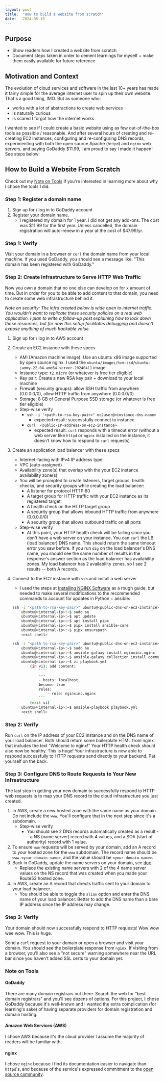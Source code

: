 ```yaml
---
layout: post
title:  "How to build a website from scratch"
date:   2024-05-10
---
```


## Purpose

- Show readers how I created a website from scratch
- Document steps taken in order to cement learnings for myself + make them easily available for future reference

## Motivation and Context

The evolution of cloud services and software in the last 10+ years has made it fairly simple for the average internet user to spin up their own website. That's a good thing, IMO. But as someone who:

- works with a lot of abstractions to create web services
- is naturally curious
- is scared I forgot how the internet works

I wanted to see if I could create a basic website using as few out-of-the-box tools as possible / reasonable. And after several hours of creating and re-creating EC2 instances, configuring and re-configuring DNS records, experimenting with both the open source Apache (`httpd`) and `nginx` web servers, and paying GoDaddy $11.99, I am proud to say I made it happen! See steps below:

## How to Build a Website From Scratch

Check out my [Note on Tools](#note-on-tools) if you're interested in learning more about why I chose the tools I did.

### Step 1: Register a domain name

1. Sign up for / log in to GoDaddy account
1. Register your domain name.
    - I registered my domain for 1 year. I did not get any add-ons. The cost was $11.99 for the first year. Unless cancelled, the domain registration will auto-renew in a year at the cost of $47.99/yr.

### Step 1: Verify

Visit your domain in a browser or `curl` the domain name from your local machine. If you used GoDaddy, you should see a message like: "This domain has been registered with GoDaddy."

### Step 2: Create Infrastructure to Serve HTTP Web Traffic

Now you own a domain that no one else can develop on for x amount of time. But in order for you to be able to add content to that domain, you need to create some web infrastructure behind it.

*Note on security: The infra created below is wide open to internet traffic. You wouldn't want to replicate these security policies on a real web application. I plan to write a follow-up post explaining how to lock down these resources, but for now this setup facilitates debugging and doesn't expose anything of much hackable value.*

1. Sign up for / log in to AWS account
1. Create an EC2 instance with these specs
    - AMI (Amazon machine image): Use an ubuntu x86 image supported by open source nginx. I used the `ubuntu/images/hvm-ssd/ubuntu-jammy-22.04-amd64-server-20240411` image.
    - Instance type: `t2.micro` (or whatever is free tier eligible)
    - Key pair: Create a new RSA key pair + download to your local machine
    - Firewall (security groups): allow SSH traffic from anywhere (0.0.0.0/0), allow  HTTP traffic from anywhere (0.0.0.0/0)
    - Storage: 8 GB of General Purpose SSD storage (or whatever is free tier eligible)
    - Step-wise verify
        - `ssh -i "<path-to-rsa-key-pair>" ec2user@<instance-dns-name>`
            - expected result: successfully connect to instance
        - `curl  <public-IP-address-on-ec2-instance>`
            - expected result: `curl` responds with a timeout error (without a web server like `httpd` or `nginx` installed on the instance, it doesn't know how to respond to `curl` requests)
1. Create an application load balancer with these specs
    - Internet-facing with IPv4 IP address type
    - VPC (auto-assigned)
    - Availability zone(s) that overlap with the your EC2 instance availability zone(s)
    - You will be prompted to create listeners, target groups, health checks, and security groups while creating the load balancer:
        - A listener for protocol HTTP:80
        - A target group for HTTP traffic with your EC2 instance as its registered target
        - A health check on the HTTP target group
        - A security group that allows inbound HTTP traffic from anywhere (0.0.0.0/0)
        - A security group that allows outbound traffic on all ports
    - Step-wise verify
        - At this point, your HTTP health check will be failing since you don't have a web server on your instance. You can `curl` the LB (load balancer) DNS name. This should return the same timeout error you saw before. If you run `dig` on the load balancer's DNS name, you should see the same number of results in the response's answer section as the load balancer has availability zones.  My load balancer has 2 availability zones, so I see 2 results -- both A records.
1. Connect to the EC2 instance with `ssh` and install a web server
    - I used the steps at [Installing NGINX Software](https://docs.nginx.com/nginx/deployment-guides/amazon-web-services/ec2-instances-for-nginx/#installing-nginx-software) as a rough guide, but needed to make several modifications to the recommended commands to account for updates in Python + ansible:

    ```bash
    ssh -i "<path-to-rsa-key-pair>" ubuntu@<public-dns-on-ec2-instance>
        ubuntu@<internal-ip>:~$ sudo su
        ubuntu@<internal-ip>:~$ apt update
        ubuntu@<internal-ip>:~$ apt install pipx
        ubuntu@<internal-ip>:~$ pipx install ansible-core
        ubuntu@<internal-ip>:~$ pipx ensurepath
        <exit shell>

    ssh -i "<path-to-rsa-key-pair>" ubuntu@<public-dns-on-ec2-instance>
        ubuntu@<internal-ip>:~$ sudo su
        ubuntu@<internal-ip>:~$ ansible-galaxy install nginxinc.nginx
        ubuntu@<internal-ip>:~$ ansible-galaxy collection install community.general
        ubuntu@<internal-ip>:~$ vi playbook.yml
            (in vi): add content:
                ```
                ---
                - hosts: localhost
                become: true
                roles:
                    - role: nginxinc.nginx
                ```
            (exit vi)
        ubuntu@<internal-ip>:~$ ansible-playbook playbook.yml
        <exit shell>
    ```

### Step 2: Verify

Run `curl` on the IP address of your EC2 instance and on the DNS name of your load balancer. Both should return some boilerplate HTML from nginx that includes the text "Welcome to nginx!" Your HTTP health check should also now be healthy. This is huge! Your infrastructure is now able to respond successfully to HTTP requests send directly to your backend. Pat yourself on the back.

### Step 3: Configure DNS to Route Requests to Your New Infrastructure

The last step in getting your new domain to successfully respond to HTTP web requests is to map your DNS record to the cloud infrastructure you just created.

1. In AWS, create a new hosted zone with the same name as your domain. Do not include the `www`. You'll configure that in the next step since it's a subdomain.
    - Step-wise verify
        - You should see 2 DNS records automatically created as a result -- a NS (name server) record with 4 values, and a SOA (start of authority) record with 1 value.
2. To ensure `www` requests will be served by your domain, add an A record to your hosted zone for the `www` subdomain. The record name should be `www.<your-domain-name>`, and the value should be `<your-domain-name>`.
3. Back in GoDaddy, update the name servers on your domain, see [doc](https://www.godaddy.com/help/edit-my-domain-nameservers-664).
    - Replace the existing name servers with 2 of the 4 name server values on the NS record that was created when you made your Route53 hosted zone.
4. In AWS, create an A record that directs traffic sent to your domain to your load balancer.
    - You should be able to toggle the `alias` option and enter the DNS name of your load balancer. Better to add the DNS name than a bare IP address since the IP address may change.

### Step 3: Verify

Your domain should now successfully respond to HTTP requests! Wow wow wee wow. This is huge.

Send a `curl` request to your domain or open a browser and visit your domain. You should see the boilerplate response from `nginx`. If visiting from a browser, you'll also see a "not secure" warning somewhere near the URL bar since you haven't added SSL certs to your domain yet.

### Note on Tools

#### GoDaddy

There are many domain registrars out there. Search the web for "best domain registrars" and you'll see dozens of options. For this project, I chose GoDaddy because it's well-known and I wanted the extra complication (for learning's sake) of having separate providers for domain registration and domain hosting.

#### Amazon Web Services (AWS)

I chose AWS because it's the cloud provider I assume the majority of readers will be familiar with.

#### nginx

I chose `nginx` because I find its documentation easier to navigate than `httpd`'s, and because of the service's expressed commitment to the [open source community](https://www.nginx.com/blog/meetup-recap-nginxs-commitments-to-the-open-source-community/).
